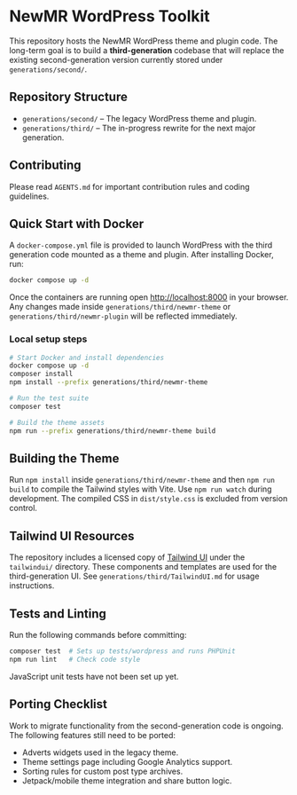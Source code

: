 # NewMR WordPress Toolkit

This repository hosts the NewMR WordPress theme and plugin code. The long-term goal is to build a **third-generation** codebase that will replace the existing second-generation version currently stored under `generations/second/`.

## Repository Structure

- `generations/second/` – The legacy WordPress theme and plugin.
- `generations/third/` – The in-progress rewrite for the next major generation.

## Contributing

Please read `AGENTS.md` for important contribution rules and coding guidelines.

## Quick Start with Docker

A `docker-compose.yml` file is provided to launch WordPress with the third generation code mounted as a theme and plugin. After installing Docker, run:

```bash
docker compose up -d
```

Once the containers are running open [http://localhost:8000](http://localhost:8000) in your browser. Any changes made inside `generations/third/newmr-theme` or `generations/third/newmr-plugin` will be reflected immediately.

### Local setup steps

```bash
# Start Docker and install dependencies
docker compose up -d
composer install
npm install --prefix generations/third/newmr-theme

# Run the test suite
composer test

# Build the theme assets
npm run --prefix generations/third/newmr-theme build
```

## Building the Theme
Run `npm install` inside `generations/third/newmr-theme` and then `npm run build` to compile the Tailwind styles with Vite. Use `npm run watch` during development. The compiled CSS in `dist/style.css` is excluded from version control.

## Tailwind UI Resources
The repository includes a licensed copy of [Tailwind UI](https://tailwindui.com) under the `tailwindui/` directory. These components and templates are used for the third-generation UI. See `generations/third/TailwindUI.md` for usage instructions.


## Tests and Linting

Run the following commands before committing:

```bash
composer test  # Sets up tests/wordpress and runs PHPUnit
npm run lint   # Check code style
```

JavaScript unit tests have not been set up yet.

## Porting Checklist

Work to migrate functionality from the second-generation code is ongoing.
The following features still need to be ported:

- Adverts widgets used in the legacy theme.
- Theme settings page including Google Analytics support.
- Sorting rules for custom post type archives.
- Jetpack/mobile theme integration and share button logic.

